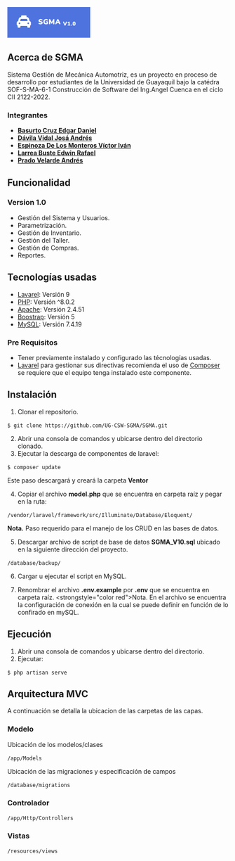    ![Image text](./public/img/SGMA.PNG)
  
  
## Acerca de SGMA

Sistema Gestión  de Mecánica Automotriz, es un proyecto en proceso de desarrollo por estudiantes de la Universidad de Guayaquil bajo la catédra SOF-S-MA-6-1 Construcción de Software del Ing.Angel Cuenca en el ciclo CII 2122-2022.

### Integrantes 
- **[Basurto Cruz Edgar Daniel](https://github.com/edgarbasurto)**
- **[Dávila Vidal Josá Andrés](https://github.com/Andresdavidala)**
- **[Espinoza De Los Monteros Víctor Iván](https://github.com/IvanEspiM)**
- **[Larrea Buste Edwin Rafael](https://github.com/Rafael1108)**
- **[Prado Velarde Andrés](https://github.com/AndresPradoVelarde)**
 
## Funcionalidad 

### Version 1.0
- Gestión del Sistema y Usuarios.
- Parametrización.
- Gestión de Inventario.
- Gestión del Taller.
- Gestión de Compras.
- Reportes.

## Tecnologías usadas
* [Lavarel](https://laravel.com/docs/9.x): Versión 9 
* [PHP](https://www.php.net/): Versión ^8.0.2
* [Apache](https://apache.org/): Versión 2.4.51 
* [Boostrap](https://getbootstrap.com/docs/5.1/getting-started/introduction/): Versión 5 
* [MySQL](https://dev.mysql.com/doc/): Versión 7.4.19  

### Pre Requisitos 
- Tener previamente instalado y configurado las técnologías usadas.
- [Lavarel](https://laravel.com/docs/9.x) para gestionar sus directivas recomienda el uso de [Composer](https://getcomposer.org/) se requiere que el equipo tenga instalado este componente.

## Instalación

1. Clonar el repositorio.
```
$ git clone https://github.com/UG-CSW-SGMA/SGMA.git
```
2. Abrir una consola de comandos y ubicarse dentro del directorio clonado.
3. Ejecutar la descarga de componentes de laravel:
```
$ composer update 
``` 
Este paso descargará y creará la carpeta <strong>Ventor</strong>

4. Copiar el archivo <strong>model.php</strong> que se encuentra en carpeta raíz y pegar en la ruta: 
```
/vendor/laravel/framework/src/Illuminate/Database/Eloquent/
``` 
<a style="color red"> <strong>Nota.</strong></a> Paso requerido para el manejo de los CRUD en  las bases de datos.

5. Descargar archivo de script de base de datos <strong> SGMA_V10.sql</strong> ubicado en la siguiente dirección del proyecto. 
```
/database/backup/
``` 

6. Cargar u ejecutar el script en MySQL.

7. Renombrar el archivo <strong>.env.example</strong> por <strong>.env</strong> que se encuentra en carpeta raíz.
<strongstyle="color red">Nota.</strong> En el archivo se encuentra la configuración de conexión en la cual se puede definir en función de lo confirado en mySQL.
   
## Ejecución
1. Abrir una consola de comandos y ubicarse dentro del directorio.
2. Ejecutar:
```
$ php artisan serve 
``` 

## Arquitectura MVC
A continuación se detalla la ubicacion de las carpetas de las capas.
### Modelo
Ubicación de los modelos/clases
```
/app/Models
```
Ubicación de las migraciones y especificación de campos
```
/database/migrations
```


### Controlador
```
/app/Http/Controllers
```


### Vistas
```
/resources/views
```
